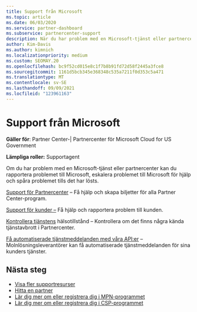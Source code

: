```yaml
---
title: Support från Microsoft
ms.topic: article
ms.date: 06/03/2020
ms.service: partner-dashboard
ms.subservice: partnercenter-support
description: När du har problem med en Microsoft-tjänst eller partnercenter kan du eskalera till Microsoft för att få hjälp och spåra problemet tills det har lösts.
author: Kim-Davis
ms.author: kimnich
ms.localizationpriority: medium
ms.custom: SEOMAY.20
ms.openlocfilehash: bc9f52cd015e8c1f7b8b91fd72d58f2445a3fce8
ms.sourcegitcommit: 1161d5bcb345e368348c535a7211f0d353c5a471
ms.translationtype: MT
ms.contentlocale: sv-SE
ms.lasthandoff: 09/09/2021
ms.locfileid: "123961163"
---
```

# <a name="support-from-microsoft"></a>Support från Microsoft

**Gäller för**: Partner Center-| Partnercenter för Microsoft Cloud for US Government

**Lämpliga roller:** Supportagent

Om du har problem med en Microsoft-tjänst eller partnercenter kan du rapportera problemet till Microsoft, eskalera problemet till Microsoft för hjälp och spåra problemet tills det har lösts.

[Support för Partnercenter](report-problems-with-partner-center.md) – Få hjälp och skapa biljetter för alla Partner Center-program.

[Support för kunder –](report-problems-on-behalf-of-a-customer.md) Få hjälp och rapportera problem till kunden.

[Kontrollera tjänstens](check-service-health.md) hälsotillstånd – Kontrollera om det finns några kända tjänstavbrott i Partnercenter.

[Få automatiserade tjänstmeddelanden med våra API:er](get-automated-service-notifications-with-our-apis.md) – Molnlösningsleverantörer kan få automatiserade tjänstmeddelanden för sina kunders tjänster.

## <a name="next-steps"></a>Nästa steg

- [Visa fler supportresurser](https://partner.microsoft.com/support/?stage=1)
- [Hitta en partner](find-a-partner.md)
- [Lär dig mer om eller registrera dig i MPN-programmet](https://partner.microsoft.com/membership)
- [Lär dig mer om eller registrera dig i CSP-programmet](https://partner.microsoft.com/membership/cloud-solution-provider)
